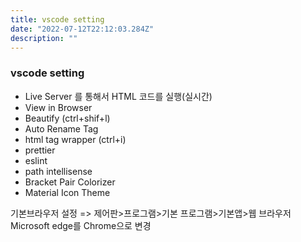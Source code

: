 ```yaml
---
title: vscode setting
date: "2022-07-12T22:12:03.284Z"
description: ""
---
```



### vscode setting

- Live Server 를 통해서 HTML 코드를 실행(실시간)
- View in Browser
- Beautify (ctrl+shif+l)
- Auto Rename Tag
- html tag wrapper (ctrl+i)
- prettier
- eslint
- path intellisense
- Bracket Pair Colorizer
- Material Icon Theme

기본브라우저 설정 =>  제어판>프로그램>기본 프로그램>기본앱>웹 브라우저 Microsoft edge를 Chrome으로 변경

